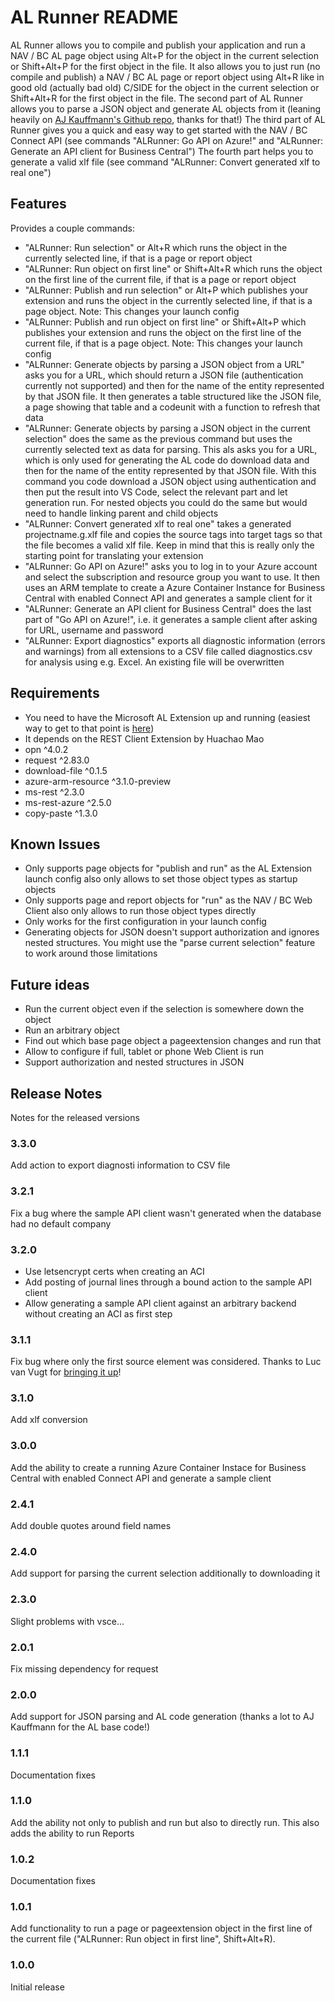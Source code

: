 # AL Runner README

AL Runner allows you to compile and publish your application and run a NAV / BC AL page object using Alt+P for the object in the current selection or Shift+Alt+P for the first object in the file. It also allows you to just run (no compile and publish) a NAV / BC AL page or report object using Alt+R like in good old (actually bad old) C/SIDE for the object in the current selection or Shift+Alt+R for the first object in the file.
The second part of AL Runner allows you to parse a JSON object and generate AL objects from it (leaning heavily on [AJ Kauffmann's Github repo](https://github.com/ajkauffmann/ALCodeSamples), thanks for that!)
The third part of AL Runner gives you a quick and easy way to get started with the NAV / BC Connect API (see commands "ALRunner: Go API on Azure!" and "ALRunner: Generate an API client for Business Central")
The fourth part helps you to generate a valid xlf file (see command "ALRunner: Convert generated xlf to real one")


## Features

Provides a couple commands:
- "ALRunner: Run selection" or Alt+R which runs the object in the currently selected line, if that is a page or report object
- "ALRunner: Run object on first line" or Shift+Alt+R which runs the object on the first line of the current file, if that is a page or report object
- "ALRunner: Publish and run selection" or Alt+P which publishes your extension and runs the object in the currently selected line, if that is a page object. Note: This changes your launch config
- "ALRunner: Publish and run object on first line" or Shift+Alt+P which publishes your extension and runs the object on the first line of the current file, if that is a page object. Note: This changes your launch config
- "ALRunner: Generate objects by parsing a JSON object from a URL" asks you for a URL, which should return a JSON file (authentication currently not supported) and then for the name of the entity represented by that JSON file. It then generates a table structured like the JSON file, a page showing that table and a codeunit with a function to refresh that data
- "ALRunner: Generate objects by parsing a JSON object in the current selection" does the same as the previous command but uses the currently selected text as data for parsing. This als asks you for a URL, which is only used for generating the AL code do download data and then for the name of the entity represented by that JSON file. With this command you code download a JSON object using authentication and then put the result into VS Code, select the relevant part and let generation run. For nested objects you could do the same but would need to handle linking parent and child objects
- "ALRunner: Convert generated xlf to real one" takes a generated projectname.g.xlf file and copies the source tags into target tags so that the file becomes a valid xlf file. Keep in mind that this is really only the starting point for translating your extension
- "ALRunner: Go API on Azure!" asks you to log in to your Azure account and select the subscription and resource group you want to use. It then uses an ARM template to create a Azure Container Instance for Business Central with enabled Connect API and generates a sample client for it
- "ALRunner: Generate an API client for Business Central" does the last part of "Go API on Azure!", i.e. it generates a sample client after asking for URL, username and password
- "ALRunner: Export diagnostics" exports all diagnostic information (errors and warnings) from all extensions to a CSV file called diagnostics.csv for analysis using e.g. Excel. An existing file will be overwritten


## Requirements

- You need to have the Microsoft AL Extension up and running (easiest way to get to that point is [here](https://msdn.microsoft.com/en-us/dynamics-nav/newdev-get-started))
- It depends on the REST Client Extension by Huachao Mao
- opn ^4.0.2
- request ^2.83.0
- download-file ^0.1.5
- azure-arm-resource ^3.1.0-preview
- ms-rest ^2.3.0
- ms-rest-azure ^2.5.0
- copy-paste ^1.3.0


## Known Issues

- Only supports page objects for "publish and run" as the AL Extension launch config also only allows to set those object types as startup objects
- Only supports page and report objects for "run" as the NAV / BC Web Client also only allows to run those object types directly
- Only works for the first configuration in your launch config
- Generating objects for JSON doesn't support authorization and ignores nested structures. You might use the "parse current selection" feature to work around those limitations


## Future ideas

- Run the current object even if the selection is somewhere down the object
- Run an arbitrary object
- Find out which base page object a pageextension changes and run that
- Allow to configure if full, tablet or phone Web Client is run
- Support authorization and nested structures in JSON


## Release Notes

Notes for the released versions

### 3.3.0

Add action to export diagnosti information to CSV file

### 3.2.1

Fix a bug where the sample API client wasn't generated when the database had no default company

### 3.2.0

- Use letsencrypt certs when creating an ACI
- Add posting of journal lines through a bound action to the sample API client
- Allow generating a sample API client against an arbitrary backend without creating an ACI as first step

### 3.1.1

Fix bug where only the first source element was considered. Thanks to Luc van Vugt for [bringing it up](https://github.com/tfenster/ALRunner/issues/5)!

### 3.1.0

Add xlf conversion

### 3.0.0

Add the ability to create a running Azure Container Instace for Business Central with enabled Connect API and generate a sample client

### 2.4.1

Add double quotes around field names

### 2.4.0

Add support for parsing the current selection additionally to downloading it

### 2.3.0

Slight problems with vsce...

### 2.0.1

Fix missing dependency for request

### 2.0.0

Add support for JSON parsing and AL code generation (thanks a lot to AJ Kauffmann for the AL base code!)

### 1.1.1

Documentation fixes 

### 1.1.0

Add the ability not only to publish and run but also to directly run. This also adds the ability to run Reports

### 1.0.2

Documentation fixes 

### 1.0.1

Add functionality to run a page or pageextension object in the first line of the current file ("ALRunner: Run object in first line", Shift+Alt+R). 

### 1.0.0

Initial release 
